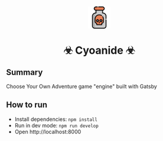 <p align="center">
  <a href="https://www.odin-matthias.de">
    <img alt="Cyoanide" src="./src/images/poison-svgrepo-com.svg" width="60" />
  </a>
</p>
<h1 align="center">
  ☣ Cyoanide ☣
</h1>

## Summary
Choose Your Own Adventure game "engine" built with Gatsby


## How to run
* Install dependencies: `npm install`
* Run in dev mode: `npm run develop`
* Open http://localhost:8000

